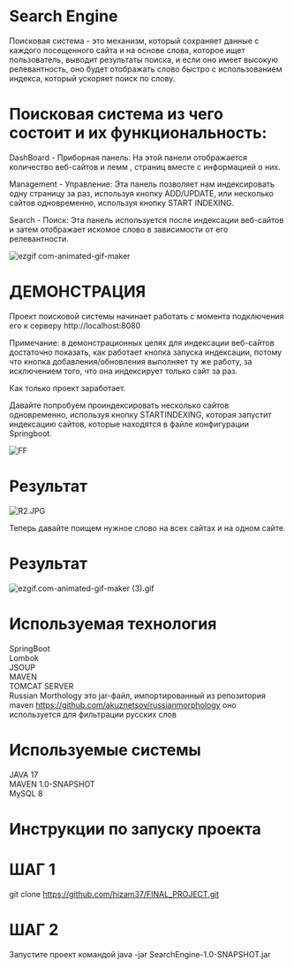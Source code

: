 # Search Engine 

Поисковая система - это механизм, который сохраняет данные с каждого посещенного сайта и на основе слова, которое ищет пользователь, выводит результаты поиска, и если оно имеет высокую релевантность, оно будет отображать слово быстро с использованием индекса, который ускоряет поиск по слову.

# Поисковая система из чего состоит и их функциональность:
DashBoard - Приборная панель: На этой панели отображается количество веб-сайтов и лемм , страниц вместе с информацией о них.<br />

Management - Управление: Эта панель позволяет нам индексировать одну страницу за раз, используя кнопку ADD/UPDATE, или несколько сайтов одновременно, используя кнопку START INDEXING. <br />

Search - Поиск: Эта панель используется после индексации веб-сайтов и затем отображает искомое слово в зависимости от его релевантности. <br />


![ezgif com-animated-gif-maker](https://github.com/hizam37/FINAL_PROJECT/assets/97097637/edfbb585-a263-4d84-989e-eb618c33c51f)


# ДЕМОНСТРАЦИЯ
Проект поисковой системы начинает работать с момента подключения его к серверу http://localhost:8080

Примечание: в демонстрационных целях для индексации веб-сайтов достаточно показать, как работает кнопка запуска индексации, потому что кнопка добавления/обновления выполняет ту же работу, за исключением того, что она индексирует только сайт за раз.

Как только проект заработает.

Давайте попробуем проиндексировать несколько сайтов одновременно, используя кнопку STARTINDEXING, которая запустит индексацию сайтов, которые находятся в файле конфигурации Springboot.

![FF](https://github.com/hizam37/FINAL_PROJECT/assets/97097637/d197dcb5-da1d-4fb1-9f73-eba20c936cd9)


# Результат

![R2.JPG](..%2F..%2F..%2FDesktop%2FSEARCH%20ENGINE%20PICS%2FR2.JPG)

Теперь давайте поищем нужное слово на всех сайтах и на одном сайте.

# Результат

![ezgif.com-animated-gif-maker (3).gif](..%2F..%2F..%2FDesktop%2FSEARCH%20ENGINE%20PICS%2Fezgif.com-animated-gif-maker%20%283%29.gif)

# Используемая технология
SpringBoot <br/>
Lombok <br/>
JSOUP <br/>
MAVEN <br/>
TOMCAT SERVER <br/>
Russian Morthology это jar-файл, импортированный из репозитория maven https://github.com/akuznetsov/russianmorphology оно используется для фильтрации русских слов <br/>

# Используемые системы
JAVA 17 <br/>
MAVEN 1.0-SNAPSHOT <br/>
MySQL 8 <br/>

# Инструкции по запуску проекта
# ШАГ 1 <br/>
git clone https://github.com/hizam37/FINAL_PROJECT.git

# ШАГ 2 <br/>
Запустите проект командой java -jar SearchEngine-1.0-SNAPSHOT.jar
